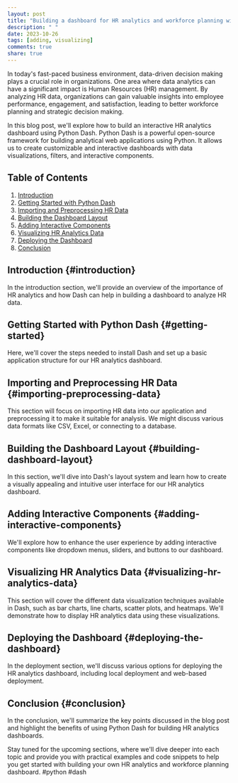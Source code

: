 ```yaml
---
layout: post
title: "Building a dashboard for HR analytics and workforce planning with Python Dash"
description: " "
date: 2023-10-26
tags: [adding, visualizing]
comments: true
share: true
---
```


In today's fast-paced business environment, data-driven decision making plays a crucial role in organizations. One area where data analytics can have a significant impact is Human Resources (HR) management. By analyzing HR data, organizations can gain valuable insights into employee performance, engagement, and satisfaction, leading to better workforce planning and strategic decision making.

In this blog post, we'll explore how to build an interactive HR analytics dashboard using Python Dash. Python Dash is a powerful open-source framework for building analytical web applications using Python. It allows us to create customizable and interactive dashboards with data visualizations, filters, and interactive components.

## Table of Contents
1. [Introduction](#introduction)
2. [Getting Started with Python Dash](#getting-started)
3. [Importing and Preprocessing HR Data](#importing-preprocessing-data)
4. [Building the Dashboard Layout](#building-dashboard-layout)
5. [Adding Interactive Components](#adding-interactive-components)
6. [Visualizing HR Analytics Data](#visualizing-hr-analytics-data)
7. [Deploying the Dashboard](#deploying-the-dashboard)
8. [Conclusion](#conclusion)

## Introduction {#introduction}

In the introduction section, we'll provide an overview of the importance of HR analytics and how Dash can help in building a dashboard to analyze HR data.

## Getting Started with Python Dash {#getting-started}

Here, we'll cover the steps needed to install Dash and set up a basic application structure for our HR analytics dashboard.

## Importing and Preprocessing HR Data {#importing-preprocessing-data}

This section will focus on importing HR data into our application and preprocessing it to make it suitable for analysis. We might discuss various data formats like CSV, Excel, or connecting to a database.

## Building the Dashboard Layout {#building-dashboard-layout}

In this section, we'll dive into Dash's layout system and learn how to create a visually appealing and intuitive user interface for our HR analytics dashboard.

## Adding Interactive Components {#adding-interactive-components}

We'll explore how to enhance the user experience by adding interactive components like dropdown menus, sliders, and buttons to our dashboard.

## Visualizing HR Analytics Data {#visualizing-hr-analytics-data}

This section will cover the different data visualization techniques available in Dash, such as bar charts, line charts, scatter plots, and heatmaps. We'll demonstrate how to display HR analytics data using these visualizations.

## Deploying the Dashboard {#deploying-the-dashboard}

In the deployment section, we'll discuss various options for deploying the HR analytics dashboard, including local deployment and web-based deployment.

## Conclusion {#conclusion}

In the conclusion, we'll summarize the key points discussed in the blog post and highlight the benefits of using Python Dash for building HR analytics dashboards.

Stay tuned for the upcoming sections, where we'll dive deeper into each topic and provide you with practical examples and code snippets to help you get started with building your own HR analytics and workforce planning dashboard. #python #dash